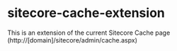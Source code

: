 # sitecore-cache-extension
This is an extension of the current Sitecore Cache page (http://[domain]/sitecore/admin/cache.aspx)
